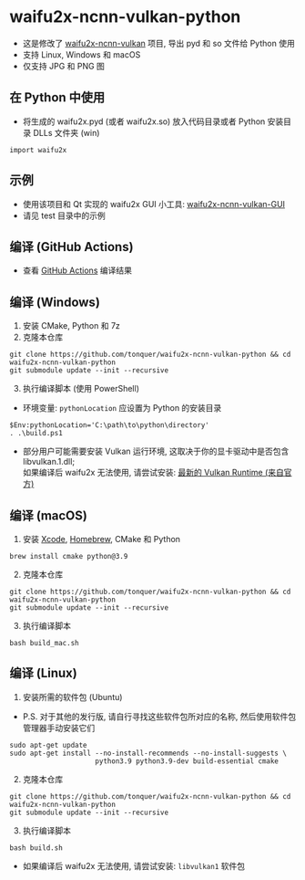# waifu2x-ncnn-vulkan-python
- 这是修改了 [waifu2x-ncnn-vulkan](https://github.com/nihui/waifu2x-ncnn-vulkan) 项目, 导出 pyd 和 so 文件给 Python 使用
- 支持 Linux, Windows 和 macOS
- 仅支持 JPG 和 PNG 图

## 在 Python 中使用
- 将生成的 waifu2x.pyd (或者 waifu2x.so) 放入代码目录或者 Python 安装目录 DLLs 文件夹 (win)
```shell
import waifu2x
```

## 示例
- 使用该项目和 Qt 实现的 waifu2x GUI 小工具: [waifu2x-ncnn-vulkan-GUI](https://github.com/tonquer/waifu2x-ncnn-vulkan-GUI)
- 请见 test 目录中的示例

## 编译 (GitHub Actions)
- 查看 [GitHub Actions](https://github.com/tonquer/waifu2x-ncnn-vulkan-python/actions) 编译结果

## 编译 (Windows)
1. 安装 CMake, Python 和 7z
2. 克隆本仓库
````shell
git clone https://github.com/tonquer/waifu2x-ncnn-vulkan-python && cd waifu2x-ncnn-vulkan-python
git submodule update --init --recursive
````
3. 执行编译脚本 (使用 PowerShell)
* 环境变量: `pythonLocation` 应设置为 Python 的安装目录
```shell
$Env:pythonLocation='C:\path\to\python\directory'
. .\build.ps1
```
* 部分用户可能需要安装 Vulkan 运行环境, 这取决于你的显卡驱动中是否包含 libvulkan.1.dll;\
  如果编译后 waifu2x 无法使用, 请尝试安装: [最新的 Vulkan Runtime (来自官方)](https://sdk.lunarg.com/sdk/download/latest/windows/vulkan-runtime.exe)
## 编译 (macOS)
1. 安装 [Xcode](https://apps.apple.com/us/app/xcode/id497799835?mt=12), [Homebrew](https://brew.sh/), CMake 和 Python
````shell
brew install cmake python@3.9
````
2. 克隆本仓库
````shell
git clone https://github.com/tonquer/waifu2x-ncnn-vulkan-python && cd waifu2x-ncnn-vulkan-python
git submodule update --init --recursive
````
3. 执行编译脚本
```shell
bash build_mac.sh
```
<!-- **Commented, bcs we now using the Homebrew Python3 instead**
* 若在 import waifu2x 时出现 Segfault, 需在编译之前 unlink 掉 Homebrew 安装的 Python 3.x:
````shell
brew unlink python@3.{8,9}
export PATH=$DEVELOPER_DIR/Library/Frameworks/Python3.framework/Versions/3.8/bin:$PATH
hash -r
````
* 在使用了 waifu2x 的项目中, 如果出现 pyinstaller 打包之后突然找不到依赖库的情况, 尝试进行:
````shell
install_name_tool -change @rpath/Python3.framework/Versions/3.8/Python3 @loader_path/Python3 waifu2x.so
````
-->
## 编译 (Linux)
1. 安装所需的软件包 (Ubuntu)
* P.S. 对于其他的发行版, 请自行寻找这些软件包所对应的名称, 然后使用软件包管理器手动安装它们
````shell
sudo apt-get update
sudo apt-get install --no-install-recommends --no-install-suggests \
                     python3.9 python3.9-dev build-essential cmake
````
2. 克隆本仓库
````shell
git clone https://github.com/tonquer/waifu2x-ncnn-vulkan-python && cd waifu2x-ncnn-vulkan-python
git submodule update --init --recursive
````
3. 执行编译脚本
```shell
bash build.sh
```
* 如果编译后 waifu2x 无法使用, 请尝试安装: `libvulkan1` 软件包
